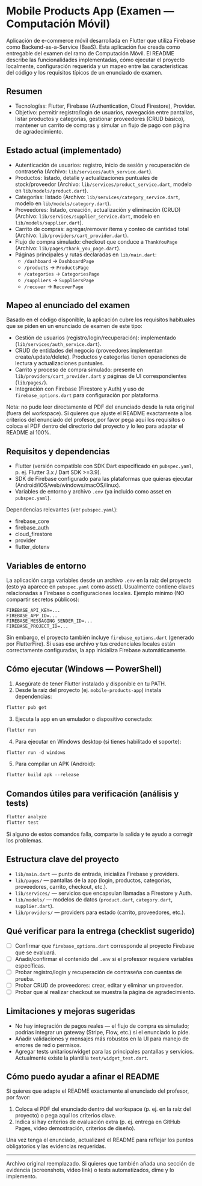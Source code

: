 # Mobile Products App (Examen — Computación Móvil)

Aplicación de e-commerce móvil desarrollada en Flutter que utiliza Firebase como Backend-as-a-Service (BaaS).
Esta aplicación fue creada como entregable del examen del ramo de Computación Móvil. El README describe
las funcionalidades implementadas, cómo ejecutar el proyecto localmente, configuración requerida y
un mapeo entre las características del código y los requisitos típicos de un enunciado de examen.

## Resumen

- Tecnologías: Flutter, Firebase (Authentication, Cloud Firestore), Provider.
- Objetivo: permitir registro/login de usuarios, navegación entre pantallas, listar productos y categorías,
  gestionar proveedores (CRUD básico), mantener un carrito de compras y simular un flujo de pago con
  página de agradecimiento.

## Estado actual (implementado)

- Autenticación de usuarios: registro, inicio de sesión y recuperación de contraseña (Archivo: `lib/services/auth_service.dart`).
- Productos: listado, detalle y actualizaciones puntuales de stock/proveedor (Archivo: `lib/services/product_service.dart`, modelo en `lib/models/product.dart`).
- Categorías: listado (Archivo: `lib/services/category_service.dart`, modelo en `lib/models/category.dart`).
- Proveedores: listado, creación, actualización y eliminación (CRUD) (Archivo: `lib/services/supplier_service.dart`, modelo en `lib/models/supplier.dart`).
- Carrito de compras: agregar/remover ítems y conteo de cantidad total (Archivo: `lib/providers/cart_provider.dart`).
- Flujo de compra simulado: checkout que conduce a `ThankYouPage` (Archivo: `lib/pages/thank_you_page.dart`).
- Páginas principales y rutas declaradas en `lib/main.dart`:
  - `/dashboard` → `DashboardPage`
  - `/products` → `ProductsPage`
  - `/categories` → `CategoriesPage`
  - `/suppliers` → `SuppliersPage`
  - `/recover` → `RecoverPage`

## Mapeo al enunciado del examen

Basado en el código disponible, la aplicación cubre los requisitos habituales que se piden en un enunciado de examen de este tipo:

- Gestión de usuarios (registro/login/recuperación): implementado (`lib/services/auth_service.dart`).
- CRUD de entidades del negocio (proveedores implementan create/update/delete). Productos y categorías tienen operaciones de lectura y actualizaciones puntuales.
- Carrito y proceso de compra simulado: presente en `lib/providers/cart_provider.dart` y páginas de UI correspondientes (`lib/pages/`).
- Integración con Firebase (Firestore y Auth) y uso de `firebase_options.dart` para configuración por plataforma.

Nota: no pude leer directamente el PDF del enunciado desde la ruta original (fuera del workspace). Si quieres que ajuste el README exactamente a los criterios del enunciado del profesor, por favor pega aquí los requisitos o coloca el PDF dentro del directorio del proyecto y lo leo para adaptar el README al 100%.

## Requisitos y dependencias

- Flutter (versión compatible con SDK Dart especificado en `pubspec.yaml`, p. ej. Flutter 3.x / Dart SDK >=3.9).
- SDK de Firebase configurado para las plataformas que quieras ejecutar (Android/iOS/web/windows/macOS/linux).
- Variables de entorno y archivo `.env` (ya incluido como asset en `pubspec.yaml`).

Dependencias relevantes (ver `pubspec.yaml`):

- firebase_core
- firebase_auth
- cloud_firestore
- provider
- flutter_dotenv

## Variables de entorno

La aplicación carga variables desde un archivo `.env` en la raíz del proyecto (esto ya aparece en `pubspec.yaml` como asset). Usualmente contiene claves relacionadas a Firebase o configuraciones locales. Ejemplo mínimo (NO compartir secretos públicos):

```
FIREBASE_API_KEY=...
FIREBASE_APP_ID=...
FIREBASE_MESSAGING_SENDER_ID=...
FIREBASE_PROJECT_ID=...
```

Sin embargo, el proyecto también incluye `firebase_options.dart` (generado por FlutterFire). Si usas ese archivo y tus credenciales locales están correctamente configuradas, la app inicializa Firebase automáticamente.

## Cómo ejecutar (Windows — PowerShell)

1. Asegúrate de tener Flutter instalado y disponible en tu PATH.
2. Desde la raíz del proyecto (ej. `mobile-products-app`) instala dependencias:

```powershell
flutter pub get
```

3. Ejecuta la app en un emulador o dispositivo conectado:

```powershell
flutter run
```

4. Para ejecutar en Windows desktop (si tienes habilitado el soporte):

```powershell
flutter run -d windows
```

5. Para compilar un APK (Android):

```powershell
flutter build apk --release
```

## Comandos útiles para verificación (análisis y tests)

```powershell
flutter analyze
flutter test
```

Si alguno de estos comandos falla, comparte la salida y te ayudo a corregir los problemas.

## Estructura clave del proyecto

- `lib/main.dart` — punto de entrada, inicializa Firebase y providers.
- `lib/pages/` — pantallas de la app (login, productos, categorías, proveedores, carrito, checkout, etc.).
- `lib/services/` — servicios que encapsulan llamadas a Firestore y Auth.
- `lib/models/` — modelos de datos (`product.dart`, `category.dart`, `supplier.dart`).
- `lib/providers/` — providers para estado (carrito, proveedores, etc.).

## Qué verificar para la entrega (checklist sugerido)

- [ ] Confirmar que `firebase_options.dart` corresponde al proyecto Firebase que se evaluará.
- [ ] Añadir/confirmar el contenido del `.env` si el professor requiere variables específicas.
- [ ] Probar registro/login y recuperación de contraseña con cuentas de prueba.
- [ ] Probar CRUD de proveedores: crear, editar y eliminar un proveedor.
- [ ] Probar que al realizar checkout se muestra la página de agradecimiento.

## Limitaciones y mejoras sugeridas

- No hay integración de pagos reales — el flujo de compra es simulado; podrías integrar un gateway (Stripe, Flow, etc.) si el enunciado lo pide.
- Añadir validaciones y mensajes más robustos en la UI para manejo de errores de red o permisos.
- Agregar tests unitarios/widget para las principales pantallas y servicios. Actualmente existe la plantilla `test/widget_test.dart`.

## Cómo puedo ayudar a afinar el README

Si quieres que adapte el README exactamente al enunciado del profesor, por favor:

1. Coloca el PDF del enunciado dentro del workspace (p. ej. en la raíz del proyecto) o pega aquí los criterios clave.
2. Indica si hay criterios de evaluación extra (p. ej. entrega en GitHub Pages, video demostración, criterios de diseño).

Una vez tenga el enunciado, actualizaré el README para reflejar los puntos obligatorios y las evidencias requeridas.

---

Archivo original reemplazado. Si quieres que también añada una sección de evidencia (screenshots, video link) o tests automatizados, dime y lo implemento.
